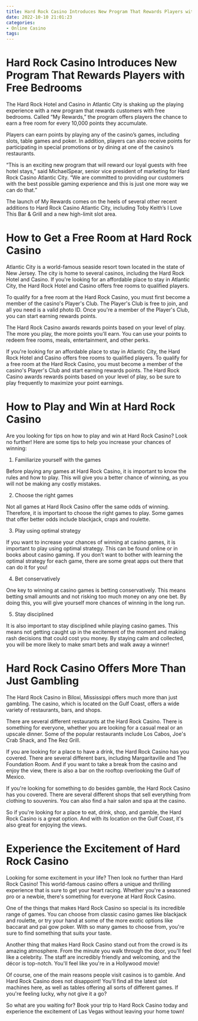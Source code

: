 ```yaml
---
title: Hard Rock Casino Introduces New Program That Rewards Players with Free Bedrooms 
date: 2022-10-10 21:01:23
categories:
- Online Casino
tags:
---
```



#  Hard Rock Casino Introduces New Program That Rewards Players with Free Bedrooms 

The Hard Rock Hotel and Casino in Atlantic City is shaking up the playing experience with a new program that rewards customers with free bedrooms. Called “My Rewards,” the program offers players the chance to earn a free room for every 10,000 points they accumulate.

Players can earn points by playing any of the casino’s games, including slots, table games and poker. In addition, players can also receive points for participating in special promotions or by dining at one of the casino’s restaurants.

“This is an exciting new program that will reward our loyal guests with free hotel stays,” said MichaelSpear, senior vice president of marketing for Hard Rock Casino Atlantic City. “We are committed to providing our customers with the best possible gaming experience and this is just one more way we can do that.”

The launch of My Rewards comes on the heels of several other recent additions to Hard Rock Casino Atlantic City, including Toby Keith’s I Love This Bar & Grill and a new high-limit slot area.

#  How to Get a Free Room at Hard Rock Casino 

Atlantic City is a world-famous seaside resort town located in the state of New Jersey. The city is home to several casinos, including the Hard Rock Hotel and Casino. If you're looking for an affordable place to stay in Atlantic City, the Hard Rock Hotel and Casino offers free rooms to qualified players.

To qualify for a free room at the Hard Rock Casino, you must first become a member of the casino's Player's Club. The Player's Club is free to join, and all you need is a valid photo ID. Once you're a member of the Player's Club, you can start earning rewards points.

The Hard Rock Casino awards rewards points based on your level of play. The more you play, the more points you'll earn. You can use your points to redeem free rooms, meals, entertainment, and other perks.

If you're looking for an affordable place to stay in Atlantic City, the Hard Rock Hotel and Casino offers free rooms to qualified players. To qualify for a free room at the Hard Rock Casino, you must become a member of the casino's Player's Club and start earning rewards points. The Hard Rock Casino awards rewards points based on your level of play, so be sure to play frequently to maximize your point earnings.

#  How to Play and Win at Hard Rock Casino 

Are you looking for tips on how to play and win at Hard Rock Casino? Look no further! Here are some tips to help you increase your chances of winning:

1. Familiarize yourself with the games

Before playing any games at Hard Rock Casino, it is important to know the rules and how to play. This will give you a better chance of winning, as you will not be making any costly mistakes.

2. Choose the right games

Not all games at Hard Rock Casino offer the same odds of winning. Therefore, it is important to choose the right games to play. Some games that offer better odds include blackjack, craps and roulette.

3. Play using optimal strategy

If you want to increase your chances of winning at casino games, it is important to play using optimal strategy. This can be found online or in books about casino gaming. If you don’t want to bother with learning the optimal strategy for each game, there are some great apps out there that can do it for you!

4. Bet conservatively

One key to winning at casino games is betting conservatively. This means betting small amounts and not risking too much money on any one bet. By doing this, you will give yourself more chances of winning in the long run.

5. Stay disciplined

It is also important to stay disciplined while playing casino games. This means not getting caught up in the excitement of the moment and making rash decisions that could cost you money. By staying calm and collected, you will be more likely to make smart bets and walk away a winner!

#  Hard Rock Casino Offers More Than Just Gambling 

The Hard Rock Casino in Biloxi, Mississippi offers much more than just gambling. The casino, which is located on the Gulf Coast, offers a wide variety of restaurants, bars, and shops.

There are several different restaurants at the Hard Rock Casino. There is something for everyone, whether you are looking for a casual meal or an upscale dinner. Some of the popular restaurants include Los Cabos, Joe's Crab Shack, and The Rez Grill.

If you are looking for a place to have a drink, the Hard Rock Casino has you covered. There are several different bars, including Margaritaville and The Foundation Room. And if you want to take a break from the casino and enjoy the view, there is also a bar on the rooftop overlooking the Gulf of Mexico.

If you're looking for something to do besides gamble, the Hard Rock Casino has you covered. There are several different shops that sell everything from clothing to souvenirs. You can also find a hair salon and spa at the casino.

So if you're looking for a place to eat, drink, shop, and gamble, the Hard Rock Casino is a great option. And with its location on the Gulf Coast, it's also great for enjoying the views.

#  Experience the Excitement of Hard Rock Casino

Looking for some excitement in your life? Then look no further than Hard Rock Casino! This world-famous casino offers a unique and thrilling experience that is sure to get your heart racing. Whether you're a seasoned pro or a newbie, there's something for everyone at Hard Rock Casino.

One of the things that makes Hard Rock Casino so special is its incredible range of games. You can choose from classic casino games like blackjack and roulette, or try your hand at some of the more exotic options like baccarat and pai gow poker. With so many games to choose from, you're sure to find something that suits your taste.

Another thing that makes Hard Rock Casino stand out from the crowd is its amazing atmosphere. From the minute you walk through the door, you'll feel like a celebrity. The staff are incredibly friendly and welcoming, and the décor is top-notch. You'll feel like you're in a Hollywood movie!

Of course, one of the main reasons people visit casinos is to gamble. And Hard Rock Casino does not disappoint! You'll find all the latest slot machines here, as well as tables offering all sorts of different games. If you're feeling lucky, why not give it a go?

So what are you waiting for? Book your trip to Hard Rock Casino today and experience the excitement of Las Vegas without leaving your home town!